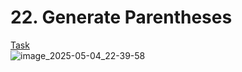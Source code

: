 # 22. Generate Parentheses
<a href = 'https://leetcode.com/problems/generate-parentheses/description/'>Task</a>
<br>
![image_2025-05-04_22-39-58](https://github.com/user-attachments/assets/1c5b3d39-c389-47ba-a20c-9d6a7868289e)
